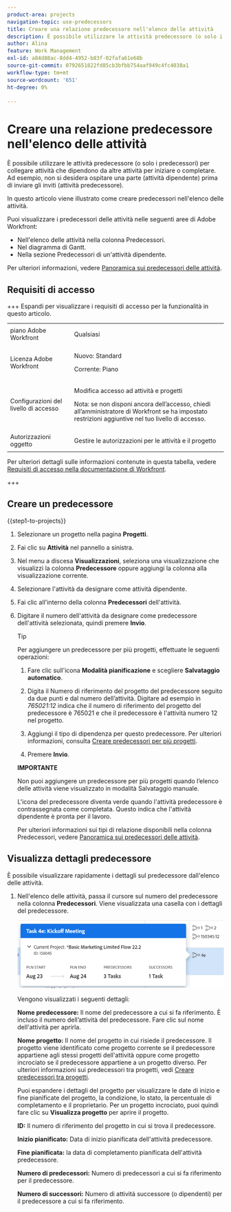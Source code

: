 ```yaml
---
product-area: projects
navigation-topic: use-predecessors
title: Creare una relazione predecessore nell'elenco delle attività
description: È possibile utilizzare le attività predecessore (o solo i predecessori) per collegare attività che dipendono da altre attività per iniziare o completare. Ad esempio, non si desidera ospitare una parte (attività dipendente) prima di inviare gli inviti (attività predecessore).
author: Alina
feature: Work Management
exl-id: a84d88ac-8dd4-4952-b83f-02fafa61e68b
source-git-commit: 0792651822fd85cb3bfbb754aaf949c4fc4038a1
workflow-type: tm+mt
source-wordcount: '651'
ht-degree: 0%

---
```


# Creare una relazione predecessore nell&#39;elenco delle attività

<!-- Audited: 5/2025 -->

È possibile utilizzare le attività predecessore (o solo i predecessori) per collegare attività che dipendono da altre attività per iniziare o completare. Ad esempio, non si desidera ospitare una parte (attività dipendente) prima di inviare gli inviti (attività predecessore).

In questo articolo viene illustrato come creare predecessori nell&#39;elenco delle attività.

Puoi visualizzare i predecessori delle attività nelle seguenti aree di Adobe Workfront:

* Nell&#39;elenco delle attività nella colonna Predecessori.
* Nel diagramma di Gantt.
* Nella sezione Predecessori di un&#39;attività dipendente.

Per ulteriori informazioni, vedere [Panoramica sui predecessori delle attività](../../../manage-work/tasks/use-prdcssrs/predecessors-overview.md).

## Requisiti di accesso

+++ Espandi per visualizzare i requisiti di accesso per la funzionalità in questo articolo.

<table style="table-layout:auto"> 
 <col> 
 <col> 
 <tbody> 
  <tr> 
   <td role="rowheader">piano Adobe Workfront</td> 
   <td> <p>Qualsiasi</p> </td> 
  </tr> 
  <tr> 
   <td role="rowheader">Licenza Adobe Workfront</td> 
   <td> <p>Nuovo: Standard </p><p>Corrente: Piano </p> </td> 
  </tr> 
  <tr> 
   <td role="rowheader">Configurazioni del livello di accesso</td> 
   <td> <p>Modifica accesso ad attività e progetti</p> <p>Nota: se non disponi ancora dell’accesso, chiedi all’amministratore di Workfront se ha impostato restrizioni aggiuntive nel tuo livello di accesso. </p> </td> 
  </tr> 
  <tr> 
   <td role="rowheader">Autorizzazioni oggetto</td> 
   <td> <p>Gestire le autorizzazioni per le attività e il progetto</p> </td> 
  </tr> 
 </tbody> 
</table>

Per ulteriori dettagli sulle informazioni contenute in questa tabella, vedere [Requisiti di accesso nella documentazione di Workfront](/help/quicksilver/administration-and-setup/add-users/access-levels-and-object-permissions/access-level-requirements-in-documentation.md).

+++

## Creare un predecessore

{{step1-to-projects}}

1. Selezionare un progetto nella pagina **Progetti**.
1. Fai clic su **Attività** nel pannello a sinistra.
1. Nel menu a discesa **Visualizzazioni**, seleziona una visualizzazione che visualizzi la colonna **Predecessore** oppure aggiungi la colonna alla visualizzazione corrente.

1. Selezionare l&#39;attività da designare come attività dipendente.
1. Fai clic all&#39;interno della colonna **Predecessori** dell&#39;attività.
1. Digitare il numero dell&#39;attività da designare come predecessore dell&#39;attività selezionata, quindi premere **Invio**.

   >[!TIP]
   >
   >Per aggiungere un predecessore per più progetti, effettuate le seguenti operazioni:
   >
   >1. Fare clic sull&#39;icona **Modalità pianificazione** e scegliere **Salvataggio automatico**.
   >
   >1. Digita il Numero di riferimento del progetto del predecessore seguito da due punti e dal numero dell’attività. Digitare ad esempio in *765021:12* indica che il numero di riferimento del progetto del predecessore è 765021 e che il predecessore è l&#39;attività numero 12 nel progetto.
   >
   >1. Aggiungi il tipo di dipendenza per questo predecessore. Per ulteriori informazioni, consulta [Creare predecessori per più progetti](/help/quicksilver/manage-work/tasks/use-prdcssrs/cross-project-predecessors.md).
   >
   >1. Premere **Invio**.
   >
   >**IMPORTANTE**
   >
   >Non puoi aggiungere un predecessore per più progetti quando l’elenco delle attività viene visualizzato in modalità Salvataggio manuale.

   L&#39;icona del predecessore diventa verde quando l&#39;attività predecessore è contrassegnata come completata. Questo indica che l&#39;attività dipendente è pronta per il lavoro.

   Per ulteriori informazioni sui tipi di relazione disponibili nella colonna Predecessori, vedere [Panoramica sui predecessori delle attività](../../../manage-work/tasks/use-prdcssrs/predecessors-overview.md).

## Visualizza dettagli predecessore

È possibile visualizzare rapidamente i dettagli sul predecessore dall&#39;elenco delle attività.

1. Nell&#39;elenco delle attività, passa il cursore sul numero del predecessore nella colonna **Predecessori**. Viene visualizzata una casella con i dettagli del predecessore.

   ![Dettagli predecessore](assets/predecessor-details-in-task-list.png)

   Vengono visualizzati i seguenti dettagli:

   **Nome predecessore:** Il nome del predecessore a cui si fa riferimento. È incluso il numero dell’attività del predecessore. Fare clic sul nome dell&#39;attività per aprirla.

   **Nome progetto:** Il nome del progetto in cui risiede il predecessore. Il progetto viene identificato come progetto corrente se il predecessore appartiene agli stessi progetti dell&#39;attività oppure come progetto incrociato se il predecessore appartiene a un progetto diverso. Per ulteriori informazioni sui predecessori tra progetti, vedi [Creare predecessori tra progetti](../../tasks/use-prdcssrs/cross-project-predecessors.md).

   Puoi espandere i dettagli del progetto per visualizzare le date di inizio e fine pianificate del progetto, la condizione, lo stato, la percentuale di completamento e il proprietario. Per un progetto incrociato, puoi quindi fare clic su **Visualizza progetto** per aprire il progetto.

   **ID:** Il numero di riferimento del progetto in cui si trova il predecessore.

   **Inizio pianificato:** Data di inizio pianificata dell&#39;attività predecessore.

   **Fine pianificata:** la data di completamento pianificata dell&#39;attività predecessore.

   **Numero di predecessori:** Numero di predecessori a cui si fa riferimento per il predecessore.

   **Numero di successori:** Numero di attività successore (o dipendenti) per il predecessore a cui si fa riferimento.
